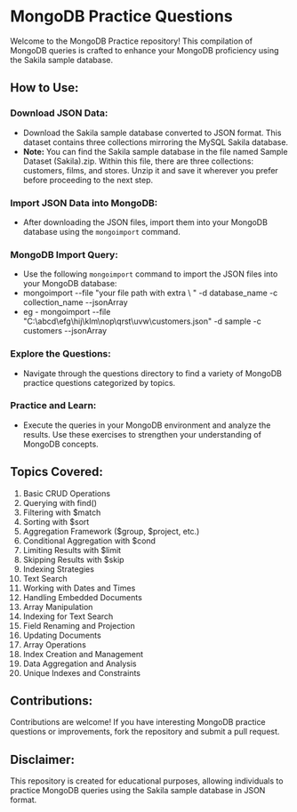 # MongoDB Practice Questions

Welcome to the MongoDB Practice repository! This compilation of MongoDB queries is crafted to enhance your MongoDB proficiency using the Sakila sample database.

## How to Use:

### Download JSON Data:
- Download the Sakila sample database converted to JSON format. This dataset contains three collections mirroring the MySQL Sakila database.
- **Note:** You can find the Sakila sample database in the file named Sample Dataset (Sakila).zip. Within this file, there are three collections: customers, films, and stores. Unzip it and save it wherever you prefer before proceeding to the next step.

### Import JSON Data into MongoDB:
- After downloading the JSON files, import them into your MongoDB database using the `mongoimport` command.

### MongoDB Import Query:
- Use the following `mongoimport` command to import the JSON files into your MongoDB database:
- mongoimport --file "your file path with extra \ " -d database_name -c collection_name --jsonArray
- eg - mongoimport --file "C:\\abcd\\efg\\hij\\klm\\nop\\qrst\\uvw\\customers.json" -d sample -c customers --jsonArray

### Explore the Questions:
- Navigate through the questions directory to find a variety of MongoDB practice questions categorized by topics.

### Practice and Learn:
- Execute the queries in your MongoDB environment and analyze the results. Use these exercises to strengthen your understanding of MongoDB concepts.

## Topics Covered:
1. Basic CRUD Operations
2. Querying with find()
3. Filtering with $match
4. Sorting with $sort
5. Aggregation Framework ($group, $project, etc.)
6. Conditional Aggregation with $cond
7. Limiting Results with $limit
8. Skipping Results with $skip
9. Indexing Strategies
10. Text Search
11. Working with Dates and Times
12. Handling Embedded Documents
13. Array Manipulation
14. Indexing for Text Search
15. Field Renaming and Projection
16. Updating Documents
17. Array Operations
18. Index Creation and Management
19. Data Aggregation and Analysis
20. Unique Indexes and Constraints

## Contributions:
Contributions are welcome! If you have interesting MongoDB practice questions or improvements, fork the repository and submit a pull request.

## Disclaimer:
This repository is created for educational purposes, allowing individuals to practice MongoDB queries using the Sakila sample database in JSON format.

